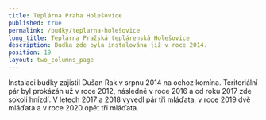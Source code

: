 ```yaml
---
title: Teplárna Praha Holešovice
published: true
permalink: /budky/teplarna-holešovice
long_title: Teplárna Pražská teplárenská Holešovice
description: Budka zde byla instalována již v roce 2014.
position: 19
layout: two_columns_page
---
```

Instalaci budky zajistil Dušan Rak v srpnu 2014 na ochoz komína. Teritoriální pár byl prokázán už v roce 2012, následně v roce 2016 a od roku 2017 zde sokoli hnízdí. V letech 2017 a 2018 vyvedl pár tři mláďata, v roce 2019 dvě mláďata a v roce 2020 opět tři mláďata.
